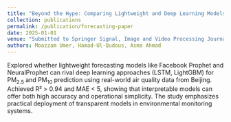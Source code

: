```yaml
---
title: "Beyond the Hype: Comparing Lightweight and Deep Learning Models for Air Quality Forecasting"
collection: publications
permalink: /publication/forecasting-paper
date: 2025-01-01
venue: "Submitted to Springer Signal, Image and Video Processing Journal"
authors: Moazzam Umer, Hamad-Ul-Qudous, Asma Ahmad
---
```


Explored whether lightweight forecasting models like Facebook Prophet and NeuralProphet can rival deep learning approaches (LSTM, LightGBM) for PM<sub>2.5</sub> and PM<sub>10</sub> prediction using real-world air quality data from Beijing. Achieved R² > 0.94 and MAE < 5, showing that interpretable models can offer both high accuracy and operational simplicity. The study emphasizes practical deployment of transparent models in environmental monitoring systems.